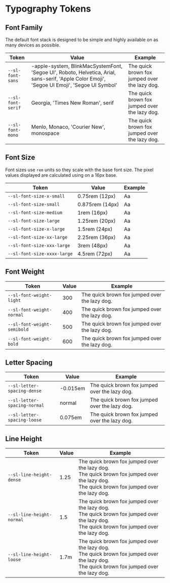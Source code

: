# Typography Tokens

## Font Family

The default font stack is designed to be simple and highly available on as many devices as possible.

| Token | Value | Example
|-------|-------|---------
| `--sl-font-sans` | -apple-system, BlinkMacSystemFont, 'Segoe UI', Roboto, Helvetica, Arial, sans-serif, 'Apple Color Emoji', 'Segoe UI Emoji', 'Segoe UI Symbol' | <span style="font-family: var(--sl-font-sans)">The quick brown fox jumped over the lazy dog.</span>
| `--sl-font-serif` | Georgia, 'Times New Roman', serif | <span style="font-family: var(--sl-font-serif)">The quick brown fox jumped over the lazy dog.</span>
| `--sl-font-mono` | Menlo, Monaco, 'Courier New', monospace | <span style="font-family: var(--sl-font-mono)">The quick brown fox jumped over the lazy dog.</span>


## Font Size

Font sizes use `rem` units so they scale with the base font size. The pixel values displayed are calculated using on a 16px base.

| Token | Value | Example 
|-------|-------|---------
| `--sl-font-size-x-small` | 0.75rem (12px) | <span style="font-size: var(--sl-font-size-x-small)">Aa</span>
| `--sl-font-size-small` | 0.875rem (14px) | <span style="font-size: var(--sl-font-size-small)">Aa</span>
| `--sl-font-size-medium` | 1rem (16px) | <span style="font-size: var(--sl-font-size-medium)">Aa</span>
| `--sl-font-size-large` | 1.25rem (20px) | <span style="font-size: var(--sl-font-size-large)">Aa</span>
| `--sl-font-size-x-large` | 1.5rem (24px) | <span style="font-size: var(--sl-font-size-x-large)">Aa</span>
| `--sl-font-size-xx-large` | 2.25rem (36px) | <span style="font-size: var(--sl-font-size-xx-large)">Aa</span>
| `--sl-font-size-xxx-large` | 3rem (48px) | <span style="font-size: var(--sl-font-size-xxx-large)">Aa</span>
| `--sl-font-size-xxxx-large` | 4.5rem (72px) | <span style="font-size: var(--sl-font-size-xxxx-large)">Aa</span>


## Font Weight

| Token | Value | Example
|-------|-------|---------
| `--sl-font-weight-light` | 300 | <span style="font-weight: var(--sl-font-weight-light);">The quick brown fox jumped over the lazy dog.</span>
| `--sl-font-weight-normal` | 400 | <span style="font-weight: var(--sl-font-weight-normal);">The quick brown fox jumped over the lazy dog.</span>
| `--sl-font-weight-semibold` | 500 | <span style="font-weight: var(--sl-font-weight-semibold);">The quick brown fox jumped over the lazy dog.</span>
| `--sl-font-weight-bold` | 600 | <span style="font-weight: var(--sl-font-weight-bold);">The quick brown fox jumped over the lazy dog.</span>


## Letter Spacing

| Token | Value | Example
|-------|-------|---------
| `--sl-letter-spacing-dense` | -0.015em | <span style="letter-spacing: var(--sl-letter-spacing-dense);">The quick brown fox jumped over the lazy dog.</span>
| `--sl-letter-spacing-normal` | normal | <span style="letter-spacing: var(--sl-letter-spacing-normal);">The quick brown fox jumped over the lazy dog.</span>
| `--sl-letter-spacing-loose` | 0.075em | <span style="letter-spacing: var(--sl-letter-spacing-loose);">The quick brown fox jumped over the lazy dog.</span>

## Line Height

| Token | Value | Example
|-------|-------|---------
| `--sl-line-height-dense` | 1.25 | <div style="line-height: var(--sl-line-height-dense);">The quick brown fox jumped over the lazy dog.<br>The quick brown fox jumped over the lazy dog.<br>The quick brown fox jumped over the lazy dog.</div>
| `--sl-line-height-normal` | 1.5 | <div style="line-height: var(--sl-line-height-normal);">The quick brown fox jumped over the lazy dog.<br>The quick brown fox jumped over the lazy dog.<br>The quick brown fox jumped over the lazy dog.</div>
| `--sl-line-height-loose` | 1.7m | <div style="line-height: var(--sl-line-height-loose);">The quick brown fox jumped over the lazy dog.<br>The quick brown fox jumped over the lazy dog.<br>The quick brown fox jumped over the lazy dog.</div>
